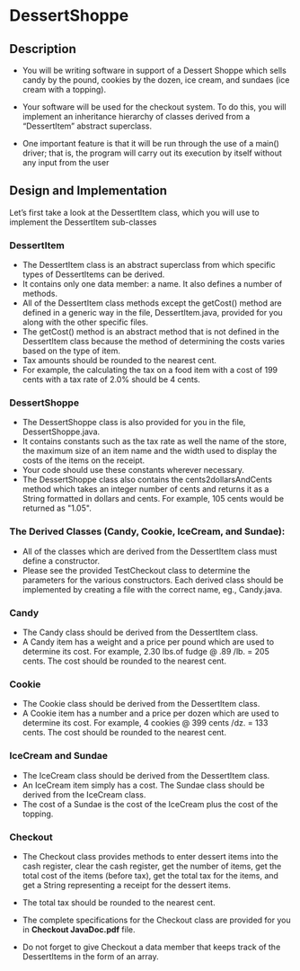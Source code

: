 # DessertShoppe

## Description
* You will be writing software in support of a Dessert Shoppe which sells candy by the pound, cookies by the dozen, ice cream, and sundaes (ice cream with a topping).

* Your software will be used for the checkout system. To do this, you will implement an inheritance hierarchy of classes derived from a “DessertItem” abstract superclass.  

* One important feature is that it will be run through the use of a main() driver; that is, the program will carry out its execution by itself without any input from the user
 
 
 ## Design and Implementation 
 
 Let’s first take a look at the DessertItem class, which you will use to implement the DessertItem sub-classes
 
 ### DessertItem 
 
 * The DessertItem class is an abstract superclass from which specific types of DessertItems can be derived. 
 * It contains only one data member: a name. It also defines a number of methods.
 * All of the DessertItem class methods except the getCost() method are defined in a generic way in the file, DessertItem.java, provided for you along with the other specific files. 
 * The getCost() method is an abstract method that is not defined in the DessertItem class because the method of determining the costs varies based on the type of item. 
 * Tax amounts should be rounded to the nearest cent. 
 * For example, the calculating the tax on a food item with a cost of 199 cents with a tax rate of 2.0% should be 4 cents.  
 
 ### DessertShoppe 
 * The DessertShoppe class is also provided for you in the file, DessertShoppe.java.
 * It contains constants such as the tax rate as well the name of the store, the maximum size of an item name and the width used to display the costs of the items on the receipt. 
 * Your code should use these constants wherever necessary.
 * The DessertShoppe class also contains the cents2dollarsAndCents method which takes an integer number of cents and returns it as a String formatted in dollars and cents. For example, 105 cents would be returned as "1.05".  
 
 
### The Derived Classes (Candy, Cookie, IceCream, and Sundae):  
* All of the classes which are derived from the DessertItem class must define a constructor.
* Please see the provided TestCheckout class to determine the parameters for the various constructors. Each derived class should be implemented by creating a file with the correct name, eg., Candy.java.  

### Candy 
* The Candy class should be derived from the DessertItem class.
* A Candy item has a weight and a price per pound which are used to determine its cost. For example, 2.30 lbs.of fudge @ .89 /lb. = 205 cents. The cost should be rounded to the nearest cent.
 
 
 ### Cookie  
 * The Cookie class should be derived from the DessertItem class. 
 * A Cookie item has a number and a price per dozen which are used to determine its cost. For example, 4 cookies @ 399 cents /dz. = 133 cents. The cost should be rounded to the nearest cent.  
 
 ### IceCream and Sundae  
 * The IceCream class should be derived from the DessertItem class.
 * An IceCream item simply has a cost. The Sundae class should be derived from the IceCream class. 
 * The cost of a Sundae is the cost of the IceCream plus the cost of the topping.  
 
 ### Checkout
 * The Checkout class provides methods to enter dessert items into the cash register, clear the cash register, get the number of items, get the total cost of the items (before tax), get the total tax for the items, and get a String representing a receipt for the dessert items.

 * The total tax should be rounded to the nearest cent.
 
 * The complete specifications for the Checkout class are provided for you in **Checkout JavaDoc.pdf** file.
 
 * Do not forget to give Checkout a data member that keeps track of the DessertItems in the form of an array. 
 
 
